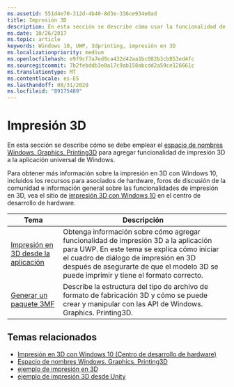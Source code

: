 ```yaml
---
ms.assetid: 551d4e70-312d-4b40-8d3e-336ce934e0ad
title: Impresión 3D
description: En esta sección se describe cómo usar la funcionalidad de impresión en 3D en la aplicación universal de Windows.
ms.date: 10/26/2017
ms.topic: article
keywords: Windows 10, UWP, 3dprinting, impresión en 3D
ms.localizationpriority: medium
ms.openlocfilehash: e9f9cf7a7ed9ca432d42aa1bc082b3cb853ed4fc
ms.sourcegitcommit: 7b2febddb3e8a17c9ab158abcdd2a59ce126661c
ms.translationtype: MT
ms.contentlocale: es-ES
ms.lasthandoff: 08/31/2020
ms.locfileid: "89175489"
---
```

# <a name="3d-printing"></a>Impresión 3D


En esta sección se describe cómo se debe emplear el [espacio de nombres Windows. Graphics. Printing3D](/uwp/api/windows.graphics.printing3d) para agregar funcionalidad de impresión 3D a la aplicación universal de Windows.  

Para obtener más información sobre la impresión en 3D con Windows 10, incluidos los recursos para asociados de hardware, foros de discusión de la comunidad e información general sobre las funcionalidades de impresión en 3D, vea el sitio de [impresión 3D con Windows 10](https://developer.microsoft.com/windows/hardware/3d-print/windows-3d-printing) en el centro de desarrollo de hardware.

| Tema | Descripción |
|-------|-------------|
| [Impresión en 3D desde la aplicación](3d-print-from-app.md) | Obtenga información sobre cómo agregar funcionalidad de impresión 3D a la aplicación para UWP. En este tema se explica cómo iniciar el cuadro de diálogo de impresión en 3D después de asegurarte de que el modelo 3D se puede imprimir y tiene el formato correcto. |
| [Generar un paquete 3MF](generate-3mf.md) | Describe la estructura del tipo de archivo de formato de fabricación 3D y cómo se puede crear y manipular con las API de Windows. Graphics. Printing3D. |

## <a name="related-topics"></a>Temas relacionados

* [Impresión en 3D con Windows 10 (Centro de desarrollo de hardware)](https://developer.microsoft.com/windows/hardware/3d-print/windows-3d-printing)
* [Espacio de nombres Windows. Graphics. Printing3D](/uwp/api/windows.graphics.printing3d)
* [ejemplo de impresión en 3D](https://github.com/Microsoft/Windows-universal-samples/tree/master/Samples/3DPrinting)
* [ejemplo de impresión 3D desde Unity](https://github.com/Microsoft/Windows-universal-samples/tree/master/Samples/3DPrintingFromUnity)

 
